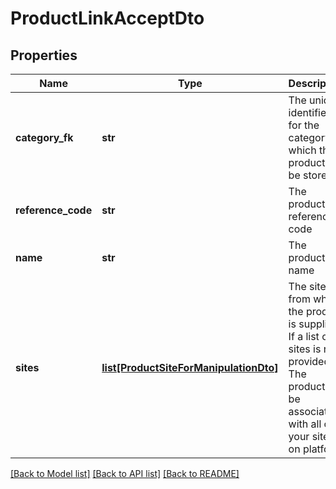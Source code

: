 # ProductLinkAcceptDto

## Properties
Name | Type | Description | Notes
------------ | ------------- | ------------- | -------------
**category_fk** | **str** | The unique identifier for the category in which the product will be stored | 
**reference_code** | **str** | The product reference code | 
**name** | **str** | The product name | 
**sites** | [**list[ProductSiteForManipulationDto]**](ProductSiteForManipulationDto.md) | The sites from which the product is supplied    If a list of sites is not provided. The product will be associated with all of your    sites on platform | [optional] 

[[Back to Model list]](../README.md#documentation-for-models) [[Back to API list]](../README.md#documentation-for-api-endpoints) [[Back to README]](../README.md)

